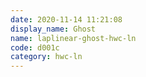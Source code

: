 ```yaml
---
date: 2020-11-14 11:21:08
display_name: Ghost
name: laplinear-ghost-hwc-ln
code: d001c
category: hwc-ln
---
```

